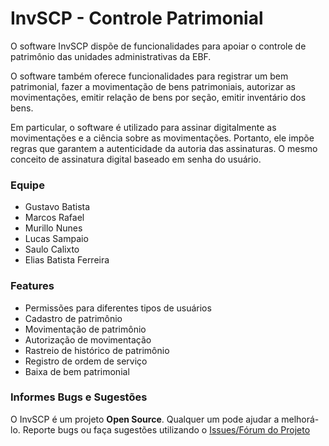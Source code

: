 # InvSCP - Controle Patrimonial
O software InvSCP dispõe de funcionalidades para apoiar o controle de patrimônio das unidades administrativas da EBF.

O software também oferece funcionalidades para registrar um bem patrimonial, fazer a movimentação de bens patrimoniais, autorizar as movimentações, emitir relação de bens por seção, emitir inventário dos bens.

Em particular, o software é utilizado para assinar digitalmente as movimentações e a ciência sobre as movimentações. Portanto, ele impõe regras que garantem a autenticidade da autoria das assinaturas. O mesmo conceito de assinatura digital baseado em senha do usuário.

### Equipe

* Gustavo Batista
* Marcos Rafael
* Murillo Nunes
* Lucas Sampaio
* Saulo Calixto
* Elias Batista Ferreira

### Features

* Permissões para diferentes tipos de usuários
* Cadastro de patrimônio
* Movimentação de patrimônio
* Autorização de movimentação
* Rastreio de histórico de patrimônio
* Registro de ordem de serviço
* Baixa de bem patrimonial

### Informes Bugs e Sugestões

O InvSCP é um projeto **Open Source**. Qualquer um pode ajudar a melhorá-lo.
Reporte bugs ou faça sugestões utilizando o [Issues/Fórum do Projeto](https://github.com/saulocalixto/InvSCP/issues)
